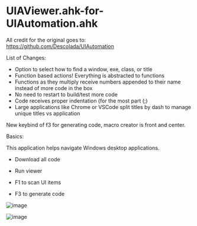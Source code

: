 # UIAViewer.ahk-for-UIAutomation.ahk

All credit for the original goes to: https://github.com/Descolada/UIAutomation

List of Changes:

- Option to select how to find a window, exe, class, or title
- Function based actions! Everything is abstracted to functions
- Functions as they multiply receive numbers appended to their name instead of more code in the box
- No need to restart to build/test more code
- Code receives proper indentation (for the most part (;)
- Large applications like Chrome or VSCode split titles by dash to manage unique titles vs application

New keybind of f3 for generating code, macro creator is front and center.

Basics: 

This application helps navigate Windows desktop applications. 

- Download all code 

- Run viewer

- F1 to scan UI items

- F3 to generate code


 ![image](https://user-images.githubusercontent.com/98753696/219829487-d62bd4bc-a708-410d-9deb-cb8c03ddff76.png)



 ![image](https://user-images.githubusercontent.com/98753696/219795405-97e884fb-5437-4438-9145-222203e50a0a.png)

